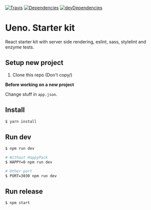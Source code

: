 [![Travis](https://travis-ci.org/ueno-llc/starter-kit.svg)](https://travis-ci.org/ueno-llc/starter-kit)
[![Dependencies](https://david-dm.org/ueno-llc/starter-kit.svg)](https://david-dm.org/ueno-llc/starter-kit)
[![devDependencies](https://david-dm.org/ueno-llc/starter-kit/dev-status.svg)](https://david-dm.org/ueno-llc/starter-kit#info=devDependencies&view=table)

# Ueno. Starter kit

React starter kit with server side rendering, eslint, sass, stylelint and enzyme tests.

## Setup new project
1. Clone this repo (Don't copy/)

**Before working on a new project**

Change stuff in `app.json`.

## Install

```bash
$ yarn install
```

## Run dev
```bash
$ npm run dev

# Without HappyPack
$ HAPPY=0 npm run dev

# Other port
$ PORT=3030 npm run dev
```

## Run release
```bash
$ npm start
```
